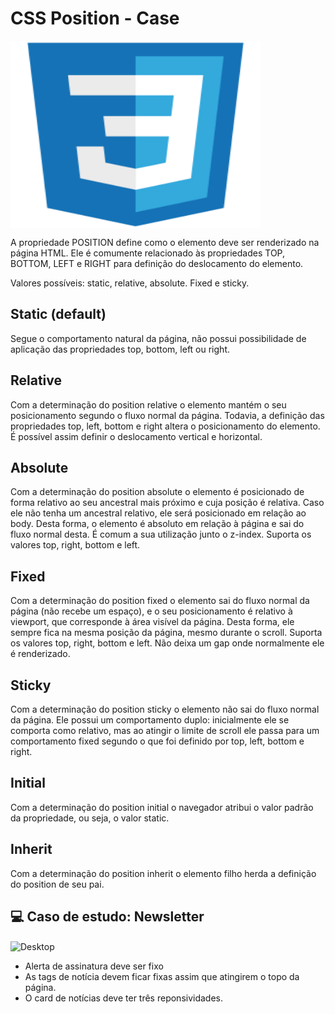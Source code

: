# CSS Position - Case

<img align="center" alt="CSS" height="300" width="400" src="https://raw.githubusercontent.com/devicons/devicon/master/icons/css3/css3-original.svg">

A propriedade POSITION define como o elemento deve ser renderizado na página HTML. Ele é comumente relacionado às propriedades TOP, BOTTOM, LEFT e RIGHT para definição do deslocamento do elemento.

Valores possíveis: static, relative, absolute. Fixed e sticky.

## Static (default)

Segue o comportamento natural da página, não possui possibilidade de aplicação das propriedades top, bottom, left ou right.

## Relative

Com a determinação do position relative o elemento mantém o seu posicionamento segundo o fluxo  normal da página. Todavia, a definição das propriedades top, left, bottom e right altera o posicionamento do elemento. É possível assim definir o deslocamento vertical e horizontal.

## Absolute

Com a determinação do position absolute o elemento é posicionado de forma relativo ao seu ancestral mais próximo e cuja posição é relativa. Caso ele não tenha um ancestral relativo, ele será posicionado em relação ao body. Desta forma, o elemento é absoluto em relação à página e sai do fluxo normal desta. É comum a sua utilização junto o z-index. Suporta os valores top, right, bottom e left.

## Fixed

Com a determinação do position fixed o elemento sai do fluxo normal da página (não recebe um espaço), e o seu posicionamento é relativo à viewport, que corresponde à área visível da página. Desta forma, ele sempre fica na mesma posição da página, mesmo durante o scroll. Suporta os valores top, right, bottom e left. Não deixa um gap onde normalmente ele é renderizado.

## Sticky

Com a determinação do position sticky o elemento não sai do fluxo normal da página. Ele possui um comportamento duplo: inicialmente ele se comporta como relativo, mas ao atingir o limite de scroll ele passa para um comportamento fixed segundo o que foi definido por top, left, bottom e right.

## Initial

Com a determinação do position initial o navegador atribui o valor padrão da propriedade, ou seja, o valor static.

## Inherit

Com a determinação do position inherit o elemento filho herda a definição do position de seu pai.


## 💻 Caso de estudo: Newsletter

<img align="center" alt="Desktop" src="./illustrations/project.jpg">

* Alerta de assinatura deve ser fixo
* As tags de notícia devem ficar fixas assim que atingirem o topo da página.
* O card de notícias deve ter três reponsividades.

